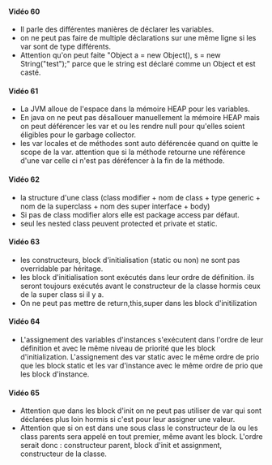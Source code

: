 #### Vidéo 60
- Il parle des différentes manières de déclarer les variables.
- on ne peut pas faire de multiple déclarations sur une même ligne si les var sont de type différents.
- Attention qu'on peut faite "Object a = new Object(), s = new String("test");" parce que le string est déclaré
comme un Object et est casté.

#### Vidéo 61
- La JVM alloue de l'espace dans la mémoire HEAP pour les variables.
- En java on ne peut pas désallouer manuellement la mémoire HEAP mais on peut déférencer les var et ou les rendre null
pour qu'elles soient éligibles pour le garbage collector.
- les var locales et de méthodes sont auto déférencée quand on quitte le scope de la var.
attention que si la méthode retourne une référence d'une var celle ci n'est pas déréfencer à la fin de la méthode.

#### Vidéo 62
- la structure d'une class (class modifier + nom de class + type generic + nom de la superclass + nom des super interface + body)
- Si pas de class modifier alors elle est package access par défaut.
- seul les nested class peuvent protected et private et static.

#### Vidéo 63
- les constructeurs, block d'initialisation (static ou non) ne sont pas overridable par héritage.
- les block d'initialisation sont exécutés dans leur ordre de définition. ils seront toujours exécutés avant le constructeur
de la classe hormis ceux de la super class si il y a.
- On ne peut pas mettre de return,this,super dans les block d'initilization

#### Vidéo 64
- L'assignement des variables d'instances s'exécutent dans l'ordre de leur définition et avec le même niveau de priorité
que les block d'initialization. L'assignement des var static avec le même ordre de prio que les block static et les var d'instance
avec le même ordre de prio que les block d'instance.

#### Vidéo 65
- Attention que dans les block d'init on ne peut pas utiliser de var qui sont déclarées plus loin hormis si c'est pour leur
assigner une valeur.
- Attention que si on est dans une sous class le constructeur de la ou les class parents sera appelé en tout premier,
même avant les block. L'ordre serait donc : constructeur parent, block d'init et assignment, constructeur de la classe.






